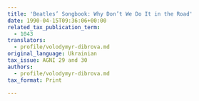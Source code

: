 ```yaml
---
title: 'Beatles’ Songbook: Why Don’t We Do It in the Road'
date: 1990-04-15T09:36:06+00:00
related_tax_publication_term:
  - 1043
translators:
  - profile/volodymyr-dibrova.md
original_language: Ukrainian
tax_issue: AGNI 29 and 30
authors:
  - profile/volodymyr-dibrova.md
tax_format: Print

---
```

